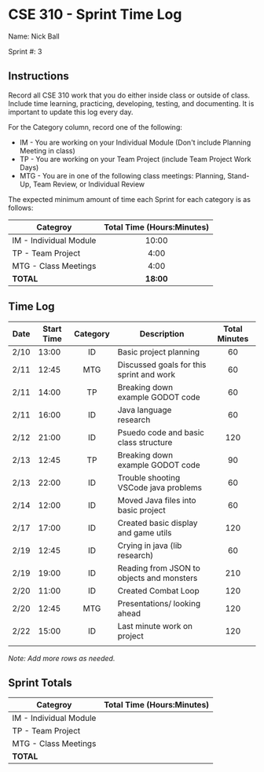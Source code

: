 # CSE 310 - Sprint Time Log

Name: Nick Ball

Sprint #: 3

## Instructions

Record all CSE 310 work that you do either inside class or outside of class.  Include time learning, practicing, developing, testing, and documenting.  It is important to update this log every day.

For the Category column, record one of the following:
* IM - You are working on your Individual Module (Don't include Planning Meeting in class)
* TP - You are working on your Team Project (include Team Project Work Days)
* MTG - You are in one of the following class meetings: Planning, Stand-Up, Team Review, or Individual Review

The expected minimum amount of time each Sprint for each category is as follows:

|Categroy                       |Total Time (Hours:Minutes)|
|-------------------------------|:------------------------:|
|IM - Individual Module         |          10:00           |
|TP - Team Project              |           4:00           |
|MTG - Class Meetings           |           4:00           |
|**TOTAL**                      |        **18:00**         |

## Time Log

|Date      |Start Time|Category|Description                                 |Total Minutes|
|----------|----------|:------:|--------------------------------------------|:-----------:|
|   2/10   |   13:00  |   ID   | Basic project planning                     |      60     |
|   2/11   |   12:45  |  MTG   | Discussed goals for this sprint and work   |      60     |
|   2/11   |   14:00  |   TP   | Breaking down example GODOT code           |      60     |
|   2/11   |   16:00  |   ID   | Java language research                     |      60     |
|   2/12   |   21:00  |   ID   | Psuedo code and basic class structure      |     120     |
|   2/13   |   12:45  |   TP   | Breaking down example GODOT code           |      90     |
|   2/13   |   22:00  |   ID   | Trouble shooting VSCode java problems      |      60     |
|   2/14   |   12:00  |   ID   | Moved Java files into basic project        |      60     |
|   2/17   |   17:00  |   ID   | Created basic display and game utils       |     120     |
|   2/19   |   12:45  |   ID   | Crying in java (lib research)              |      60     |
|   2/19   |   19:00  |   ID   | Reading from JSON to objects and monsters  |     210     |
|   2/20   |   11:00  |   ID   | Created Combat Loop                        |     120     |
|   2/20   |   12:45  |  MTG   | Presentations/ looking ahead               |     120     |
|   2/22   |   15:00  |   ID   | Last minute work on project                |     120     |
|          |          |        |                                            |             |

_Note: Add more rows as needed._

## Sprint Totals

|Categroy                       |Total Time (Hours:Minutes)|
|-------------------------------|:------------------------:|
|IM - Individual Module         |                          |
|TP - Team Project              |                          |
|MTG - Class Meetings           |                          |
|**TOTAL**                      |                          |
